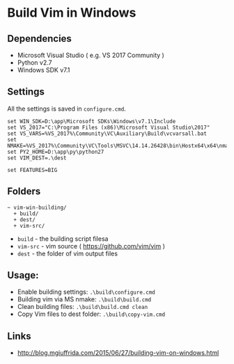 # Build Vim in Windows

## Dependencies
- Microsoft Visual Studio ( e.g. VS 2017 Community )
- Python v2.7
- Windows SDK v7.1

## Settings
All the settings is saved in `configure.cmd`.   
```
set WIN_SDK=D:\app\Microsoft SDKs\Windows\v7.1\Include
set VS_2017="C:\Program Files (x86)\Microsoft Visual Studio\2017"
set VS_VARS=%VS_2017%\Community\VC\Auxiliary\Build\vcvarsall.bat
set NMAKE=%VS_2017%\Community\VC\Tools\MSVC\14.14.26428\bin\Hostx64\x64\nmake
set PY2_HOME=D:\app\py\python27
set VIM_DEST=.\dest

set FEATURES=BIG
```

## Folders
```
~ vim-win-building/
  + build/
  + dest/
  + vim-src/
```
- `build` - the building script filesa
- `vim-src` - vim source ( https://github.com/vim/vim )
- `dest` - the folder of vim output files

## Usage:
- Enable building settings: `.\build\configure.cmd`
- Building vim via MS nmake: `.\build\build.cmd`
- Clean building files: `.\build\build.cmd clean`
- Copy Vim files to dest folder: `.\build\copy-vim.cmd`

## Links
- http://blog.mgiuffrida.com/2015/06/27/building-vim-on-windows.html

